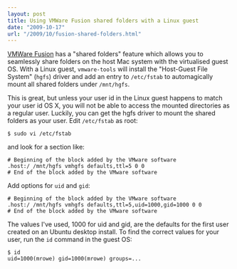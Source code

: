 ```yaml
---
layout: post
title: Using VMWare Fusion shared folders with a Linux guest
date: "2009-10-17"
url: "/2009/10/fusion-shared-folders.html"
---
```


[VMWare Fusion][] has a "shared folders" feature which allows you to
seamlessly share folders on the host Mac system with the virtualised
guest OS. With a Linux guest, `vmware-tools` will install the
"Host-Guest File System" (`hgfs`) driver and add an entry to
`/etc/fstab` to automagically mount all shared folders under
`/mnt/hgfs`. 

This is great, but unless your user id in the Linux guest happens to
match your user id OS X, you will not be able to access the mounted
directories as a regular user. Luckily, you can get the hgfs driver to
mount the shared folders as your user. Edit `/etc/fstab` as root:

    $ sudo vi /etc/fstab

and look for a section like:

    # Beginning of the block added by the VMware software
    .host:/ /mnt/hgfs vmhgfs defaults,ttl=5 0 0
    # End of the block added by the VMware software

Add options for `uid` and `gid`:

    # Beginning of the block added by the VMware software
    .host:/ /mnt/hgfs vmhgfs defaults,ttl=5,uid=1000,gid=1000 0 0
    # End of the block added by the VMware software

The values I've used, 1000 for uid and gid, are the defaults for the
first user created on an Ubuntu desktop install. To find the correct
values for your user, run the `id` command in the guest OS:

    $ id
    uid=1000(mrowe) gid=1000(mrowe) groups=...

[VMWare Fusion]: http://www.vmware.com/products/fusion/
